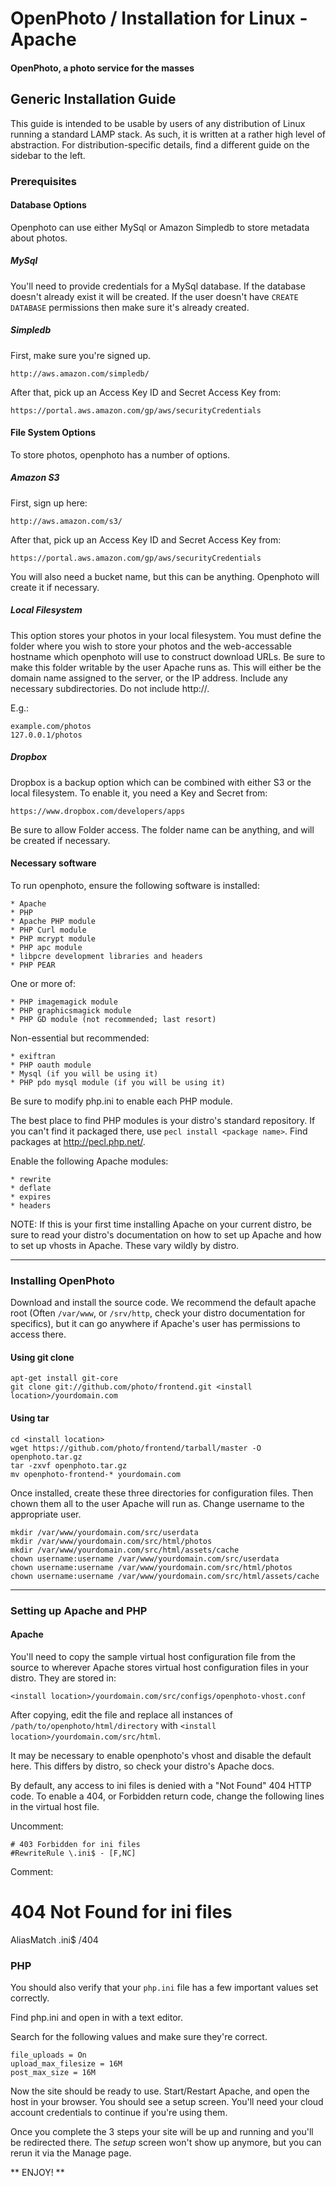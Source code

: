 OpenPhoto / Installation for Linux - Apache
=======================
#### OpenPhoto, a photo service for the masses

## Generic Installation Guide
This guide is intended to be usable by users of any distribution of Linux running a standard LAMP stack. As such, it is written at a rather high level of abstraction. For distribution-specific details, find a different guide on the sidebar to the left.


### Prerequisites

#### Database Options
Openphoto can use either MySql or Amazon Simpledb to store metadata about photos.

##### MySql 
You'll need to provide credentials for a MySql database. If the database doesn't already exist it will be created. If the user doesn't have `CREATE DATABASE` permissions then make sure it's already created.

##### Simpledb
First, make sure you're signed up.

	http://aws.amazon.com/simpledb/

After that, pick up an Access Key ID and Secret Access Key from:

	https://portal.aws.amazon.com/gp/aws/securityCredentials

#### File System Options
To store photos, openphoto has a number of options.

##### Amazon S3
First, sign up here:

	http://aws.amazon.com/s3/

After that, pick up an Access Key ID and Secret Access Key from:

	https://portal.aws.amazon.com/gp/aws/securityCredentials

You will also need a bucket name, but this can be anything. Openphoto will create it if necessary.

##### Local Filesystem
This option stores your photos in your local filesystem. You must define the folder where you wish to store your photos and the web-accessable hostname which openphoto will use to construct download URLs. Be sure to make this folder writable by the user Apache runs as. This will either be the domain name assigned to the server, or the IP address. Include any necessary subdirectories. Do not include http://.

E.g.:

	example.com/photos
	127.0.0.1/photos

##### Dropbox
Dropbox is a backup option which can be combined with either S3 or the local filesystem. To enable it, you need a Key and Secret from:

	https://www.dropbox.com/developers/apps

Be sure to allow Folder access. The folder name can be anything, and will be created if necessary.

#### Necessary software

To run openphoto, ensure the following software is installed:
	
	* Apache
	* PHP
	* Apache PHP module
	* PHP Curl module
	* PHP mcrypt module
	* PHP apc module
	* libpcre development libraries and headers
	* PHP PEAR

One or more of:

	* PHP imagemagick module
	* PHP graphicsmagick module
	* PHP GD module (not recommended; last resort)

Non-essential but recommended:

	* exiftran
	* PHP oauth module
	* Mysql (if you will be using it)
	* PHP pdo mysql module (if you will be using it)

Be sure to modify php.ini to enable each PHP module. 

The best place to find PHP modules is your distro's standard repository. If you can't find it packaged there, use `pecl install <package name>`. Find packages at http://pecl.php.net/.

Enable the following Apache modules:

	* rewrite
	* deflate
	* expires
	* headers
	
NOTE: If this is your first time installing Apache on your current distro, be sure to read your distro's documentation on how to set up Apache and how to set up vhosts in Apache. These vary wildly by distro.
	
----------------------------------------

### Installing OpenPhoto

Download and install the source code. We recommend the default apache root (Often `/var/www`, or `/srv/http`, check your distro documentation for specifics), but it can go anywhere if Apache's user has permissions to access there.

#### Using git clone

    apt-get install git-core
    git clone git://github.com/photo/frontend.git <install location>/yourdomain.com

#### Using tar

    cd <install location>
    wget https://github.com/photo/frontend/tarball/master -O openphoto.tar.gz
    tar -zxvf openphoto.tar.gz
    mv openphoto-frontend-* yourdomain.com

Once installed, create these three directories for configuration files. Then chown them all to the user Apache will run as. Change username to the appropriate user.

    mkdir /var/www/yourdomain.com/src/userdata
    mkdir /var/www/yourdomain.com/src/html/photos
    mkdir /var/www/yourdomain.com/src/html/assets/cache
    chown username:username /var/www/yourdomain.com/src/userdata
    chown username:username /var/www/yourdomain.com/src/html/photos
    chown username:username /var/www/yourdomain.com/src/html/assets/cache



----------------------------------------

### Setting up Apache and PHP

#### Apache

You'll need to copy the sample virtual host configuration file from the source to wherever Apache stores virtual host configuration files in your distro. They are stored in:

	<install location>/yourdomain.com/src/configs/openphoto-vhost.conf
	
After copying, edit the file and replace all instances of `/path/to/openphoto/html/directory` with `<install location>/yourdomain.com/src/html`.

It may be necessary to enable openphoto's vhost and disable the default here. This differs by distro, so check your distro's Apache docs.

By default, any access to ini files is denied with a "Not Found" 404 HTTP code.  To enable a 404, or Forbidden return code, change the following lines in the virtual host file.

Uncomment:

    # 403 Forbidden for ini files
    #RewriteRule \.ini$ - [F,NC]

Comment:

  # 404 Not Found for ini files
  AliasMatch \.ini$	/404
  
### PHP

You should also verify that your `php.ini` file has a few important values set correctly.

Find php.ini and open in with a text editor.

Search for the following values and make sure they're correct.

    file_uploads = On
    upload_max_filesize = 16M
    post_max_size = 16M

Now the site should be ready to use. Start/Restart Apache, and open the host in your browser. You should see a setup screen. You'll need your cloud account credentials to continue if you're using them.

Once you complete the 3 steps your site will be up and running and you'll be redirected there. The _setup_ screen won't show up anymore, but you can rerun it via the Manage page.

** ENJOY! **
